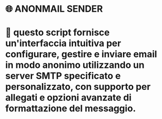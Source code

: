 # 🌐 ANONMAIL SENDER



# 🥷 questo script fornisce un'interfaccia intuitiva per configurare, gestire e inviare email in modo anonimo utilizzando un server SMTP specificato e personalizzato, con supporto per allegati e opzioni avanzate di formattazione del messaggio.